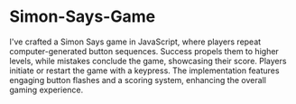 # Simon-Says-Game
I've crafted a Simon Says game in JavaScript, where players repeat computer-generated button sequences. Success propels them to higher levels, while mistakes conclude the game, showcasing their score. Players initiate or restart the game with a keypress. The implementation features engaging button flashes and a scoring system, enhancing the overall gaming experience.

